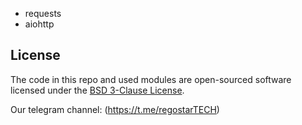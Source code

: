 
* requests
 * aiohttp

## License

The code in this repo and used modules are open-sourced software licensed under the [BSD 3-Clause License](LICENSE.md).

Our telegram channel: (https://t.me/regostarTECH)
